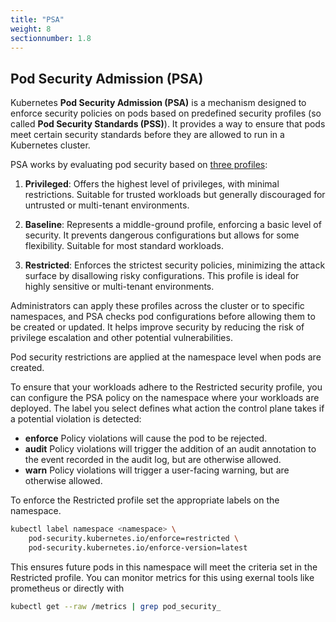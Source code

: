 ```yaml
---
title: "PSA"
weight: 8
sectionnumber: 1.8
---
```



## Pod Security Admission (PSA)

Kubernetes **Pod Security Admission (PSA)** is a mechanism designed to enforce security policies on pods based on predefined security profiles (so called **Pod Security Standards (PSS)**). It provides a way to ensure that pods meet certain security standards before they are allowed to run in a Kubernetes cluster.

PSA works by evaluating pod security based on [three profiles](https://kubernetes.io/docs/concepts/security/pod-security-standards/):

1. **Privileged**: Offers the highest level of privileges, with minimal restrictions. Suitable for trusted workloads but generally discouraged for untrusted or multi-tenant environments.
  
2. **Baseline**: Represents a middle-ground profile, enforcing a basic level of security. It prevents dangerous configurations but allows for some flexibility. Suitable for most standard workloads.
  
3. **Restricted**: Enforces the strictest security policies, minimizing the attack surface by disallowing risky configurations. This profile is ideal for highly sensitive or multi-tenant environments.

Administrators can apply these profiles across the cluster or to specific namespaces, and PSA checks pod configurations before allowing them to be created or updated. It helps improve security by reducing the risk of privilege escalation and other potential vulnerabilities.

Pod security restrictions are applied at the namespace level when pods are created.

To ensure that your workloads adhere to the Restricted security profile, you can configure the PSA policy on the namespace where your workloads are deployed. The label you select defines what action the control plane takes if a potential violation is detected:

* **enforce** Policy violations will cause the pod to be rejected.
* **audit** Policy violations will trigger the addition of an audit annotation to the event recorded in the audit log, but are otherwise allowed.
* **warn** Policy violations will trigger a user-facing warning, but are otherwise allowed.

To enforce the Restricted profile set the appropriate labels on the namespace.

```bash
kubectl label namespace <namespace> \
    pod-security.kubernetes.io/enforce=restricted \
    pod-security.kubernetes.io/enforce-version=latest

```

This ensures future pods in this namespace will meet the criteria set in the Restricted profile. You can monitor metrics for this using exernal tools like prometheus or directly with

```bash
kubectl get --raw /metrics | grep pod_security_
```
